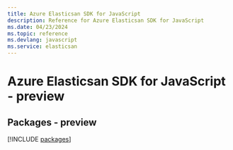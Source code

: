 ```yaml
---
title: Azure Elasticsan SDK for JavaScript
description: Reference for Azure Elasticsan SDK for JavaScript
ms.date: 04/23/2024
ms.topic: reference
ms.devlang: javascript
ms.service: elasticsan
---
```

# Azure Elasticsan SDK for JavaScript - preview
## Packages - preview
[!INCLUDE [packages](elasticsan-index.md)]